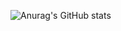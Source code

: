 ![Anurag's GitHub stats](https://github-readme-stats.vercel.app/api?username=KrypDeveloper&show_icons=true&theme=radical)
